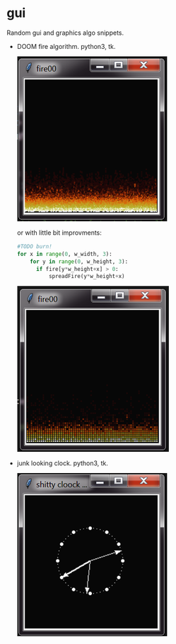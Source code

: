 # gui

Random gui and graphics algo snippets.

- DOOM fire algorithm. python3, tk.
  
  ![](./imgs/fir00.png)
  
  or with little bit improvments:
  
  ```python
  #TODO burn!
  for x in range(0, w_width, 3):
      for y in range(0, w_height, 3):
  		if fire[y*w_height+x] > 0:
  			spreadFire(y*w_height+x)
  ```
  
  ![](./imgs/fir01.png)
  
  
  
  

- junk looking clock. python3, tk.

  ![](./imgs/klock.png)
